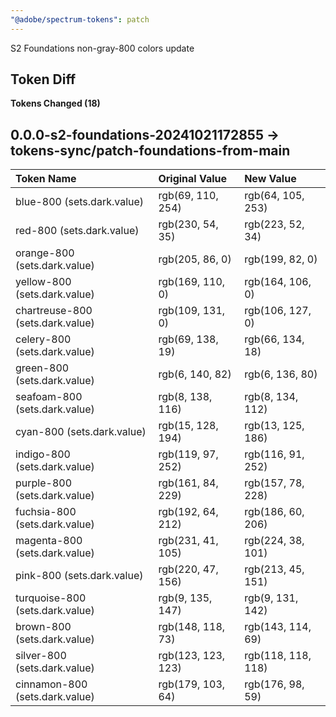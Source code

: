 ```yaml
---
"@adobe/spectrum-tokens": patch
---
```


S2 Foundations non-gray-800 colors update

## Token Diff

**Tokens Changed (18)**

## 0.0.0-s2-foundations-20241021172855 -> tokens-sync/patch-foundations-from-main

| Token Name                       | Original Value     | New Value          |
| :------------------------------- | :----------------- | :----------------- |
| blue-800 (sets.dark.value)       | rgb(69, 110, 254)  | rgb(64, 105, 253)  |
| red-800 (sets.dark.value)        | rgb(230, 54, 35)   | rgb(223, 52, 34)   |
| orange-800 (sets.dark.value)     | rgb(205, 86, 0)    | rgb(199, 82, 0)    |
| yellow-800 (sets.dark.value)     | rgb(169, 110, 0)   | rgb(164, 106, 0)   |
| chartreuse-800 (sets.dark.value) | rgb(109, 131, 0)   | rgb(106, 127, 0)   |
| celery-800 (sets.dark.value)     | rgb(69, 138, 19)   | rgb(66, 134, 18)   |
| green-800 (sets.dark.value)      | rgb(6, 140, 82)    | rgb(6, 136, 80)    |
| seafoam-800 (sets.dark.value)    | rgb(8, 138, 116)   | rgb(8, 134, 112)   |
| cyan-800 (sets.dark.value)       | rgb(15, 128, 194)  | rgb(13, 125, 186)  |
| indigo-800 (sets.dark.value)     | rgb(119, 97, 252)  | rgb(116, 91, 252)  |
| purple-800 (sets.dark.value)     | rgb(161, 84, 229)  | rgb(157, 78, 228)  |
| fuchsia-800 (sets.dark.value)    | rgb(192, 64, 212)  | rgb(186, 60, 206)  |
| magenta-800 (sets.dark.value)    | rgb(231, 41, 105)  | rgb(224, 38, 101)  |
| pink-800 (sets.dark.value)       | rgb(220, 47, 156)  | rgb(213, 45, 151)  |
| turquoise-800 (sets.dark.value)  | rgb(9, 135, 147)   | rgb(9, 131, 142)   |
| brown-800 (sets.dark.value)      | rgb(148, 118, 73)  | rgb(143, 114, 69)  |
| silver-800 (sets.dark.value)     | rgb(123, 123, 123) | rgb(118, 118, 118) |
| cinnamon-800 (sets.dark.value)   | rgb(179, 103, 64)  | rgb(176, 98, 59)   |
